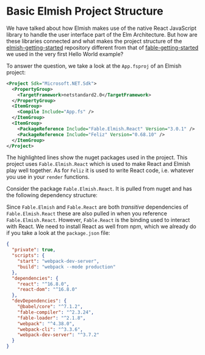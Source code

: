 # Basic Elmish Project Structure

We have talked about how Elmish makes use of the native React JavaScript library to handle the user interface part of the Elm Architecture. But how are these libraries connected and what makes the project structure of the [elmish-getting-started](https://github.com/Zaid-Ajaj/elmish-getting-started) repository different from that of [fable-getting-started](https://github.com/Zaid-Ajaj/fable-getting-started) we used in the very first Hello World example?

To answer the question, we take a look at the `App.fsproj` of an Elmish project:
```xml {highlight: [9, 10]}
<Project Sdk="Microsoft.NET.Sdk">
  <PropertyGroup>
    <TargetFramework>netstandard2.0</TargetFramework>
  </PropertyGroup>
  <ItemGroup>
    <Compile Include="App.fs" />
  </ItemGroup>
  <ItemGroup>
    <PackageReference Include="Fable.Elmish.React" Version="3.0.1" />
    <PackageReference Include="Feliz" Version="0.68.10" />
  </ItemGroup>
</Project>
```
The highlighted lines show the nuget packages used in the project. This project uses `Fable.Elmish.React` which is used to make React and Elmish play well together. As for `Feliz` it is used to write React code, i.e. whatever you use in your `render` functions.

Consider the package `Fable.Elmish.React`. It is pulled from nuget and has the following dependency structure:

<resolved-image source="/images/elm/elmish-project-structure.png" />

Since `Fable.Elmish` and `Fable.React` are both *transitive* dependencies of `Fable.Elmish.React` these are also pulled in when you reference `Fable.Elmish.React`. However, `Fable.React` is the binding used to interact with React. We need to install React as well from npm, which we already do if you take a look at the `package.json` file:

```json {highlight: [8,9]}
{
  "private": true,
  "scripts": {
    "start": "webpack-dev-server",
    "build": "webpack --mode production"
  },
  "dependencies": {
    "react": "^16.8.0",
    "react-dom": "^16.8.0"
  },
  "devDependencies": {
    "@babel/core": "^7.1.2",
    "fable-compiler": "^2.3.24",
    "fable-loader": "^2.1.8",
    "webpack": "^4.38.0",
    "webpack-cli": "^3.3.6",
    "webpack-dev-server": "^3.7.2"
  }
}
```
